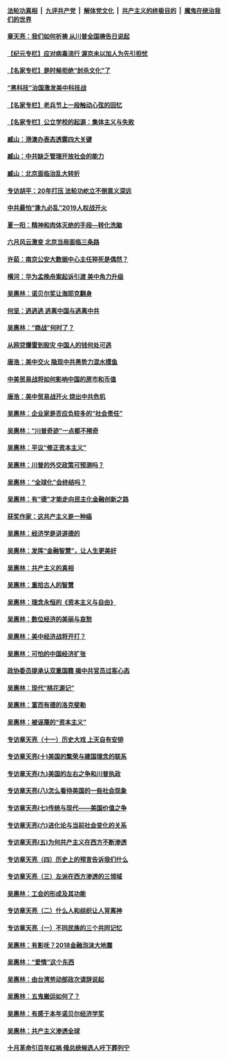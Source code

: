 

####  [法轮功真相](../../../../basic/blob/master/README.md?t=06271432) &nbsp;|&nbsp; [九评共产党](../../../../9ping.md/blob/master/README.md?t=06271432) &nbsp;|&nbsp; [解体党文化](../../../../jtdwh.md/blob/master/README.md?t=06271432)  &nbsp;|&nbsp; [共产主义的终极目的](../../../../gczydzjmd.md/blob/master/README.md?t=06271432) &nbsp;|&nbsp; [魔鬼在统治我们的世界](../../../../mgztzwmdsj.md/blob/master/README.md?t=06271432) 

#### [章天亮：我们如何祈祷 从川普全国祷告日说起](../pages/nsc423/n11944627.md?t=06271432) 

#### [【纪元专栏】应对病毒流行 渥京未以加人为先引担忧](../pages/nsc423/n11875714.md?t=06271432) 

#### [【名家专栏】是时候拒绝“封杀文化”了](../pages/nsc423/n11814093.md?t=06271432) 

#### [“黑科技”治国激发美中科技战](../pages/nsc423/n11638056.md?t=06271432) 

#### [【名家专栏】老兵节上一段触动心弦的回忆](../pages/nsc423/n11646016.md?t=06271432) 

#### [【名家专栏】公立学校的起源：集体主义与失败](../pages/nsc423/n11601833.md?t=06271432) 

#### [臧山：港澳办表态透露四大关键](../pages/nsc423/n11421628.md?t=06271432) 

#### [臧山：中共缺乏管理开放社会的能力](../pages/nsc423/n11407457.md?t=06271432) 

#### [臧山：北京面临治乱大转折](../pages/nsc423/n11406895.md?t=06271432) 

#### [专访胡平：20年打压 法轮功屹立不倒意义深远](../pages/nsc423/n11398800.md?t=06271432) 

#### [中共最怕“逢九必乱”2019人权战开火](../pages/nsc423/n11385248.md?t=06271432) 

#### [夏一阳：精神和肉体灭绝的手段—转化洗脑](../pages/nsc423/n11368250.md?t=06271432) 

#### [六月风云激变 北京当局面临三条路](../pages/nsc423/n11313668.md?t=06271432) 

#### [许茹：南京公安大数据中心主任猝死是偶然？](../pages/nsc423/n11064744.md?t=06271432) 

#### [横河：华为孟晚舟案起诉引渡 美中角力升级](../pages/nsc423/n11027230.md?t=06271432) 

#### [吴惠林：诺贝尔奖让海耶克翻身](../pages/nsc423/n10890049.md?t=06271432) 

#### [何坚：逃逃逃 逃离中国与逃离中共](../pages/nsc423/n10592891.md?t=06271432) 

#### [吴惠林：“商战”何时了？](../pages/nsc423/n10573558.md?t=06271432) 

#### [从网贷爆雷到股灾 中国人的钱何处可逃](../pages/nsc423/n10572800.md?t=06271432) 

#### [唐浩：美中交火 隐现中共黑势力混水摸鱼](../pages/nsc423/n10544040.md?t=06271432) 

#### [中美贸易战将如何影响中国的房市和币值](../pages/nsc423/n10543697.md?t=06271432) 

#### [唐浩：美中贸易战开火 烧出中共危机](../pages/nsc423/n10540126.md?t=06271432) 

#### [吴惠林：企业家是否应负较多的“社会责任”](../pages/nsc423/n10535022.md?t=06271432) 

#### [吴惠林：“川普奇迹”一点都不稀奇](../pages/nsc423/n10512808.md?t=06271432) 

#### [吴惠林：平议“修正资本主义”](../pages/nsc423/n10495724.md?t=06271432) 

#### [吴惠林：川普的外交政策可预测吗？](../pages/nsc423/n10462387.md?t=06271432) 

#### [吴惠林：“全球化”会终结吗？](../pages/nsc423/n10452838.md?t=06271432) 

#### [吴惠林：有“德”才能走向民主化金融创新之路](../pages/nsc423/n10432292.md?t=06271432) 

#### [获奖作家：这共产主义是一种癌](../pages/nsc423/n10431541.md?t=06271432) 

#### [吴惠林：经济学是讲道德的](../pages/nsc423/n10398014.md?t=06271432) 

#### [吴惠林：发挥“金融智慧”，让人生更美好](../pages/nsc423/n10375019.md?t=06271432) 

#### [吴惠林：共产主义的真相](../pages/nsc423/n10351394.md?t=06271432) 

#### [吴惠林：重拾古人的智慧](../pages/nsc423/n10337691.md?t=06271432) 

#### [吴惠林：理念永恒的《资本主义与自由》](../pages/nsc423/n10316274.md?t=06271432) 

#### [吴惠林：数位经济的美丽与哀愁](../pages/nsc423/n10292946.md?t=06271432) 

#### [吴惠林：美中经济战将开打？](../pages/nsc423/n10258825.md?t=06271432) 

#### [吴惠林：可怕的中国经济扩张](../pages/nsc423/n10219147.md?t=06271432) 

#### [政协委员提承认双重国籍 揭中共官员过客心态](../pages/nsc423/n10208809.md?t=06271432) 

#### [吴惠林：现代“桃花源记”](../pages/nsc423/n10185234.md?t=06271432) 

#### [吴惠林：富而有德的洛克斐勒](../pages/nsc423/n10142264.md?t=06271432) 

#### [吴惠林：被诬蔑的“资本主义”](../pages/nsc423/n10124816.md?t=06271432) 

#### [专访章天亮（十一）历史大戏 上天自有安排](../pages/nsc423/n10094905.md?t=06271432) 

#### [专访章天亮(十)美国的繁荣与建国理念的联系](../pages/nsc423/n10094899.md?t=06271432) 

#### [专访章天亮(九)美国的左右之争和川普执政](../pages/nsc423/n10094889.md?t=06271432) 

#### [专访章天亮(八)怎么看待美国的一些社会现象](../pages/nsc423/n10094857.md?t=06271432) 

#### [专访章天亮(七)传统与现代——美国价值之争](../pages/nsc423/n10093140.md?t=06271432) 

#### [专访章天亮(六)进化论与当前社会变化的关系](../pages/nsc423/n10092036.md?t=06271432) 

#### [专访章天亮(五)为何共产主义在西方不断渗透](../pages/nsc423/n10083620.md?t=06271432) 

#### [专访章天亮（四）历史上的预言告诉我们什么](../pages/nsc423/n10083606.md?t=06271432) 

#### [专访章天亮（三）左派在西方渗透的三领域](../pages/nsc423/n10081115.md?t=06271432) 

#### [吴惠林：工会的形成及其功能](../pages/nsc423/n10080633.md?t=06271432) 

#### [专访章天亮（二）什么人和组织让人背离神](../pages/nsc423/n10076637.md?t=06271432) 

#### [专访章天亮（一）不同民族的三个共同记忆](../pages/nsc423/n10074188.md?t=06271432) 

#### [吴惠林：有影呒？2018金融泡沫大地震](../pages/nsc423/n10040534.md?t=06271432) 

#### [吴惠林：“爱情”这个东西](../pages/nsc423/n10019423.md?t=06271432) 

#### [吴惠林：由台湾劳动部政次请辞说起](../pages/nsc423/n9979679.md?t=06271432) 

#### [吴惠林：五鬼搬运如何了？](../pages/nsc423/n9925338.md?t=06271432) 

#### [吴惠林：有感于本年诺贝尔经济学奖](../pages/nsc423/n9871883.md?t=06271432) 

#### [吴惠林：共产主义渗透全球](../pages/nsc423/n9812748.md?t=06271432) 

#### [十月革命引百年红祸 俄总统候选人吁下葬列宁](../pages/nsc423/n9810182.md?t=06271432) 

